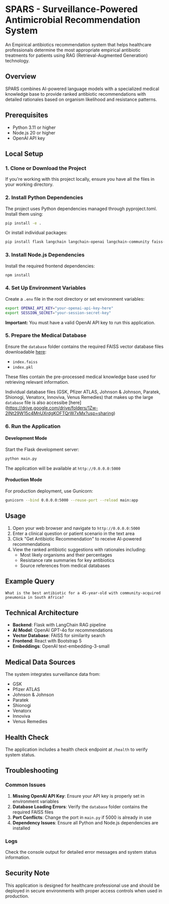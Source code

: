 
# SPARS - Surveillance-Powered Antimicrobial Recommendation System

An Empirical antibiotics recommendation system that helps healthcare professionals determine the most appropriate empirical antibiotic treatments for patients using RAG (Retrieval-Augmented Generation) technology.

## Overview

SPARS combines AI-powered language models with a specialized medical knowledge base to provide ranked antibiotic recommendations with detailed rationales based on organism likelihood and resistance patterns.

## Prerequisites

- Python 3.11 or higher
- Node.js 20 or higher
- OpenAI API key

## Local Setup

### 1. Clone or Download the Project

If you're working with this project locally, ensure you have all the files in your working directory.

### 2. Install Python Dependencies

The project uses Python dependencies managed through pyproject.toml. Install them using:

```bash
pip install -e .
```

Or install individual packages:

```bash
pip install flask langchain langchain-openai langchain-community faiss-cpu openai gunicorn
```

### 3. Install Node.js Dependencies

Install the required frontend dependencies:

```bash
npm install
```

### 4. Set Up Environment Variables

Create a `.env` file in the root directory or set environment variables:

```bash
export OPENAI_API_KEY="your-openai-api-key-here"
export SESSION_SECRET="your-session-secret-key"
```

**Important:** You must have a valid OpenAI API key to run this application.

### 5. Prepare the Medical Database

Ensure the `database` folder contains the required FAISS vector database files downloadable [here](https://drive.google.com/drive/folders/1jFnO1X_ZIwXnG2xSMW62DgNWZfh37mi9?usp=sharing):
- `index.faiss`
- `index.pkl`

These files contain the pre-processed medical knowledge base used for retrieving relevant information.

Individual database files (GSK, Pfizer ATLAS, Johnson & Johnson, Paratek, Shionogi, Venatorx, Innoviva, Venus Remedies) that makes up the large `database` file is also accessibe [here] (https://drive.google.com/drive/folders/1Zw-2INt29W15c4MnUXrdgKOFTQrW7xMx?usp=sharing) 

### 6. Run the Application

#### Development Mode

Start the Flask development server:

```bash
python main.py
```

The application will be available at `http://0.0.0.0:5000`

#### Production Mode

For production deployment, use Gunicorn:

```bash
gunicorn --bind 0.0.0.0:5000 --reuse-port --reload main:app
```

## Usage

1. Open your web browser and navigate to `http://0.0.0.0:5000`
2. Enter a clinical question or patient scenario in the text area
3. Click "Get Antibiotic Recommendation" to receive AI-powered recommendations
4. View the ranked antibiotic suggestions with rationales including:
   - Most likely organisms and their percentages
   - Resistance rate summaries for key antibiotics
   - Source references from medical databases

## Example Query

```
What is the best antibiotic for a 45-year-old with community-acquired pneumonia in South Africa?
```

## Technical Architecture

- **Backend**: Flask with LangChain RAG pipeline
- **AI Model**: OpenAI GPT-4o for recommendations
- **Vector Database**: FAISS for similarity search
- **Frontend**: React with Bootstrap 5
- **Embeddings**: OpenAI text-embedding-3-small

## Medical Data Sources

The system integrates surveillance data from:
- GSK
- Pfizer ATLAS
- Johnson & Johnson
- Paratek
- Shionogi
- Venatorx
- Innoviva
- Venus Remedies

## Health Check

The application includes a health check endpoint at `/health` to verify system status.

## Troubleshooting

### Common Issues

1. **Missing OpenAI API Key**: Ensure your API key is properly set in environment variables
2. **Database Loading Errors**: Verify the `database` folder contains the required FAISS files
3. **Port Conflicts**: Change the port in `main.py` if 5000 is already in use
4. **Dependency Issues**: Ensure all Python and Node.js dependencies are installed

### Logs

Check the console output for detailed error messages and system status information.

## Security Note

This application is designed for healthcare professional use and should be deployed in secure environments with proper access controls when used in production.
